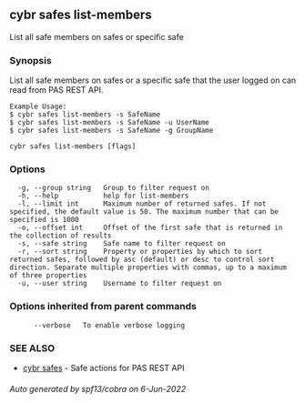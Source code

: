 ## cybr safes list-members

List all safe members on safes or specific safe

### Synopsis

List all safe members on safes or a specific safe that
	the user logged on can read from PAS REST API.
	
	Example Usage:
	$ cybr safes list-members -s SafeName
	$ cybr safes list-members -s SafeName -u UserName
	$ cybr safes list-members -s SafeName -g GroupName

```
cybr safes list-members [flags]
```

### Options

```
  -g, --group string   Group to filter request on
  -h, --help           help for list-members
  -l, --limit int      Maximum number of returned safes. If not specified, the default value is 50. The maximum number that can be specified is 1000
  -o, --offset int     Offset of the first safe that is returned in the collection of results
  -s, --safe string    Safe name to filter request on
  -r, --sort string    Property or properties by which to sort returned safes, followed by asc (default) or desc to control sort direction. Separate multiple properties with commas, up to a maximum of three properties
  -u, --user string    Username to filter request on
```

### Options inherited from parent commands

```
      --verbose   To enable verbose logging
```

### SEE ALSO

* [cybr safes](cybr_safes.md)	 - Safe actions for PAS REST API

###### Auto generated by spf13/cobra on 6-Jun-2022
